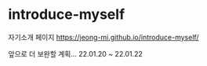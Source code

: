 # introduce-myself
자기소개 페이지
https://jeong-mi.github.io/introduce-myself/

앞으로 더 보완할 계획...
22.01.20 ~ 22.01.22
